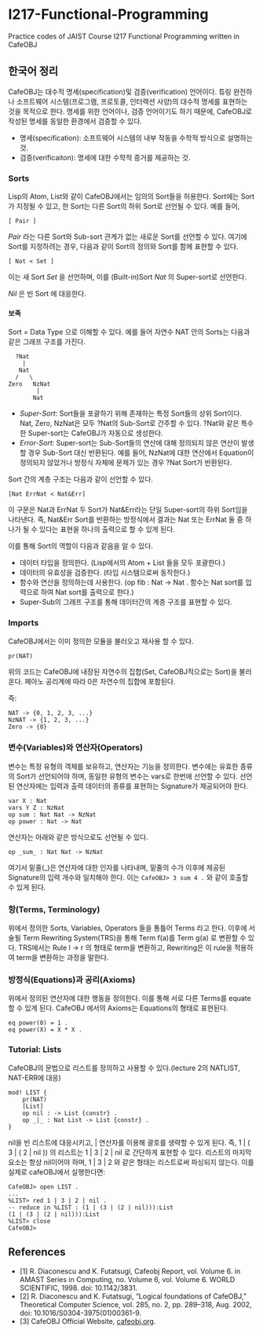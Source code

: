 # I217-Functional-Programming
Practice codes of JAIST Course I217 Functional Programming written in CafeOBJ

## 한국어 정리
CafeOBJ는 대수적 명세(specification)및 검증(verification) 언어이다. 튜링 완전하나 소프트웨어 시스템(프로그램, 프로토콜, 인터랙션 사양)의 대수적 명세를 표현하는 것을 목적으로 한다. 명세를 위한 언어이나, 검증 언어이기도 하기 때문에, CafeOBJ로 작성된 명세를 동일한 환경에서 검증할 수 있다.

* 명세(specification): 소프트웨어 시스템의 내부 작동을 수학적 방식으로 설명하는 것.
* 검증(verificaiton): 명세에 대한 수학적 증거를 제공하는 것.



### Sorts
Lisp의 Atom, List와 같이 CafeOBJ에서는 임의의 Sort들을 허용한다. Sort에는 Sort가 지정될 수 있고, 한 Sort는 다른 Sort의 하위 Sort로 선언될 수 있다. 예를 들어,

```
[ Pair ]
```

_Pair_ 라는 다른 Sort와 Sub-sort 관계가 없는 새로운 Sort를 선언할 수 있다. 여기에 Sort를 지정하려는 경우, 다음과 같이 Sort의 정의와 Sort를 함께 표현할 수 있다.

```
[ Nat < Set ]
```

이는 새 Sort _Set_ 을 선언하며, 이를 (Built-in)Sort _Nat_ 의 Super-sort로 선언한다.

_Nil_ 은 빈 Sort 에 대응한다.

#### 보족
Sort = Data Type 으로 이해할 수 있다. 예를 들어 자연수 NAT 안의 Sorts는 다음과 같은 그래프 구조를 가진다.

```
  ?Nat
    |
   Nat
  /   \
Zero   NzNat
        |
       Nat
```

* *Super-Sort*: Sort들을 포괄하기 위해 존재하는 특정 Sort들의 상위 Sort이다. Nat, Zero, NzNat은 모두 ?Nat의 Sub-Sort로 간주할 수 있다. ?Nat와 같은 특수한 Super-sort는 CafeOBJ가 자동으로 생성한다.
* *Error-Sort*: Super-sort는 Sub-Sort들의 연산에 대해 정의되지 않은 연산이 발생할 경우 Sub-Sort 대신 반환된다. 예를 들어, NzNat에 대한 연산에서 Equation이 정의되지 않았거나 방정식 자체에 문제가 있는 경우 ?Nat Sort가 반환된다.

Sort 간의 계층 구조는 다음과 같이 선언할 수 있다.
```
[Nat ErrNat < Nat&Err]
```
이 구문은 Nat과 ErrNat 두 Sort가 Nat&Err라는 단일 Super-sort의 하위 Sort임을 나타낸다. 즉, Nat&Err Sort를 반환하는 방정식에서 결과는 Nat 또는 ErrNat 둘 중 하나가 될 수 있다는 표현을 하나의 출력으로 할 수 있게 된다.

이를 통해 Sort의 역할이 다음과 같음을 알 수 있다.
* 데이터 타입을 정의한다. (Lisp에서의 Atom + List 들을 모두 포괄한다.)
* 데이터의 유효성을 검증한다. (타입 시스템으로써 동작한다.)
* 함수와 연산을 정의하는데 사용한다. (op fib : Nat -> Nat . 함수는 Nat sort를 입력으로 하여 Nat sort를 출력으로 한다.)
* Super-Sub의 그래프 구조를 통해 데이터간의 계층 구조를 표현할 수 있다.

### Imports
CafeOBJ에서는 이미 정의한 모듈을 불러오고 재사용 할 수 있다.

```
pr(NAT)
```

위의 코드는 CafeOBJ에 내장된 자연수의 집합(Set, CafeOBJ적으로는 Sort)을 불러온다. 페아노 공리계에 따라 0은 자연수의 집합에 포함된다.

즉:

```
NAT -> {0, 1, 2, 3, ...}
NzNAT -> {1, 2, 3, ...}
Zero -> {0}
```

### 변수(Variables)와 연산자(Operators)
변수는 특정 유형의 객체를 보유하고, 연산자는 기능을 정의한다. 변수에는 유효한 종류의 Sort가 선언되어야 하며, 동일한 유형의 변수는 vars로 한번에 선언할 수 있다. 선언된 연산자에는 입력과 출력 데이터의 종류를 표현하는 Signature가 제공되어야 한다. 

```
var X : Nat
vars Y Z : NzNat
op sum : Nat Nat -> NzNat
op power : Nat -> Nat
```

연산자는 아래와 같은 방식으로도 선언될 수 있다.

```
op _sum_ : Nat Nat -> NzNat
```

여기서 밑줄(_)은 연산자에 대한 인자를 나타내며, 밑줄의 수가 이후에 제공된 Signature의 입력 개수와 일치해야 한다. 이는 ```CafeOBJ> 3 sum 4 .``` 와 같이 호출할 수 있게 된다.

### 항(Terms, Terminology)
위에서 정의한 Sorts, Variables, Operators 들을 통틀어 Terms 라고 한다. 이후에 서술될 Term Rewriting System(TRS)을 통해 Term f(a)를 Term g(a) 로 변환할 수 있다. TRS에서는 Rule l -> r 의 형태로 term을 변환하고, Rewriting은 이 rule을 적용하여 term을 변환하는 과정을 말한다.

### 방정식(Equations)과 공리(Axioms)
위에서 정의된 연산자에 대한 행동을 정의한다. 이를 통해 서로 다른 Terms를 equate 할 수 있게 된다. CafeOBJ 에서의 Axioms는 Equations의 형태로 표현된다.

```
eq power(0) = 1 .
eq power(X) = X * X .
```

### Tutorial: Lists
CafeOBJ의 문법으로 리스트를 정의하고 사용할 수 있다.(lecture 2의 NATLIST, NAT-ERR에 대응)

```
mod! LIST {
    pr(NAT)
    [List]
    op nil : -> List {constr} .
    op _|_ : Nat List -> List {constr} .
}
```

nil을 빈 리스트에 대응시키고, | 연산자를 이용해 괄호를 생략할 수 있게 된다. 즉, 1 | ( 3 | ( 2 | nil )) 의 리스트는 1 | 3 | 2 | nil 로 간단하게 표현할 수 있다. 리스트의 마지막 요소는 항상 nil이어야 하며, 1 | 3 | 2 와 같은 형태는 리스트로써 파싱되지 않는다. 이를 실제로 cafeOBJ에서 실행한다면:

```
CafeOBJ> open LIST .
...
%LIST> red 1 | 3 | 2 | nil .
-- reduce in %LIST : (1 | (3 | (2 | nil))):List
(1 | (3 | (2 | nil))):List
%LIST> close
CafeOBJ>
```

## References
- [1] R. Diaconescu and K. Futatsugi, Cafeobj Report, vol. Volume 6. in AMAST Series in Computing, no. Volume 6, vol. Volume 6. WORLD SCIENTIFIC, 1998. doi: 10.1142/3831.
- [2] R. Diaconescu and K. Futatsugi, “Logical foundations of CafeOBJ,” Theoretical Computer Science, vol. 285, no. 2, pp. 289–318, Aug. 2002, doi: 10.1016/S0304-3975(01)00361-9.
- [3] CafeOBJ Official Website, [cafeobj.org](https://cafeobj.org/).
